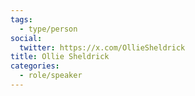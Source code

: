 ```yaml
---
tags:
  - type/person
social:
  twitter: https://x.com/OllieSheldrick
title: Ollie Sheldrick
categories:
  - role/speaker
---
```


